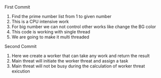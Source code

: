 First Commit
1. Find the prime number list from 1 to given number
2. This is a CPU intensive work
3. For big number we can not control other works like change the BG color
4. This code is working with single thread
5. We are going to make it multi threaded

Second Commit
1. Here we create a worker that can take any work and return the result
2. Main threat will initiate the worker threat and assign a task
3. Main threat will not be busy during the calculation of worker threat exicution